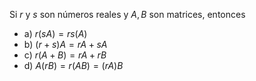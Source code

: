 Si $r$ y $s$ son números reales y $A,  B$ son matrices, entonces  
- a) $r(sA) = rs(A)$
- b) $(r + s)A = rA + sA$  
- c) $r(A + B) = rA + rB$  
- d) $A(rB) = r(AB) = (rA)B$
